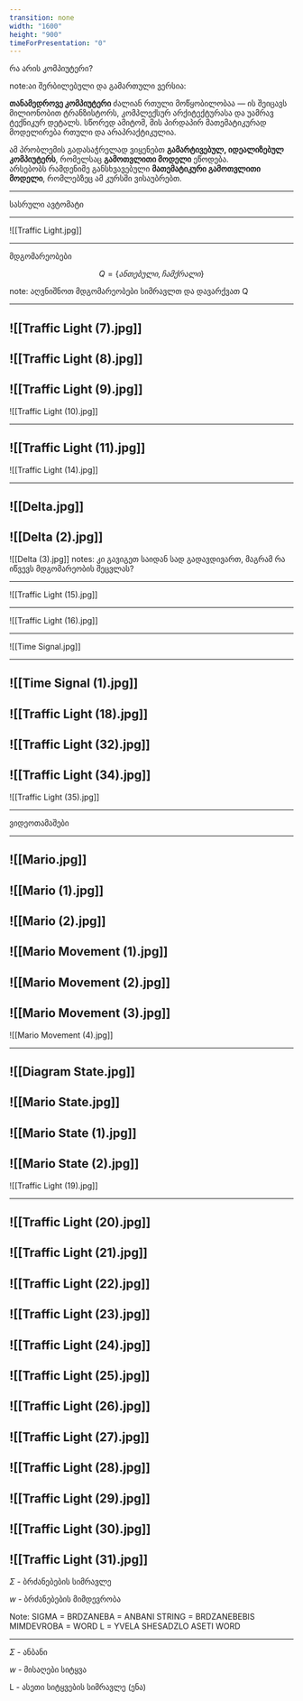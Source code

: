 ```yaml
---
transition: none
width: "1600"
height: "900"
timeForPresentation: "0"
---
```


რა არის კომპიუტერი?

note:აი შერბილებული და გამართული ვერსია:

**თანამედროვე კომპიუტერი** ძალიან რთული მოწყობილობაა — ის შეიცავს მილიონობით ტრანზისტორს, კომპლექსურ არქიტექტურასა და უამრავ ტექნიკურ დეტალს. სწორედ ამიტომ, მის პირდაპირ მათემატიკურად მოდელირება რთული და არაპრაქტიკულია.

ამ პრობლემის გადასაჭრელად ვიყენებთ **გამარტივებულ, იდეალიზებულ კომპიუტერს**, რომელსაც **გამოთვლითი მოდელი** ეწოდება.  
არსებობს რამდენიმე განსხვავებული **მათემატიკური გამოთვლითი მოდელი**, რომლებზეც ამ კურსში ვისაუბრებთ.



---

სასრული ავტომატი

---


![[Traffic Light.jpg]]

---

მდგომარეობები

$$Q = \{ანთებული, ჩამქრალი\}$$

note: აღვნიშნოთ მდგომარეობები სიმრავლთ და დავარქვათ Q

---
![[Traffic Light (7).jpg]]
---

![[Traffic Light (8).jpg]]
---

![[Traffic Light (9).jpg]]
---

![[Traffic Light (10).jpg]]

---
![[Traffic Light (11).jpg]]
---

![[Traffic Light (14).jpg]]

---
![[Delta.jpg]]
---
![[Delta (2).jpg]]
---
![[Delta (3).jpg]]
notes: კი გავიგეთ საიდან სად გადავდივართ, მაგრამ რა იწვევს მდგომარეობის შეცვლას?

---
![[Traffic Light (15).jpg]]

---

![[Traffic Light (16).jpg]]

---
![[Time Signal.jpg]]

---
![[Time Signal (1).jpg]]
---
![[Traffic Light (18).jpg]]
---
![[Traffic Light (32).jpg]]
---
![[Traffic Light (34).jpg]]
---

![[Traffic Light (35).jpg]]

---
ვიდეოთამაშები

---

![[Mario.jpg]]
---
![[Mario (1).jpg]]
---
![[Mario (2).jpg]]
---
![[Mario Movement (1).jpg]]
---
![[Mario Movement (2).jpg]]
---
![[Mario Movement (3).jpg]]
---
![[Mario Movement (4).jpg]]

---
![[Diagram State.jpg]]
---
![[Mario State.jpg]]
---
![[Mario State (1).jpg]]
---
![[Mario State (2).jpg]]
---
![[Traffic Light (19).jpg]]

---
![[Traffic Light (20).jpg]]
---
![[Traffic Light (21).jpg]]
---
![[Traffic Light (22).jpg]]
---
![[Traffic Light (23).jpg]]
---
![[Traffic Light (24).jpg]]
---
![[Traffic Light (25).jpg]]
---
![[Traffic Light (26).jpg]]
---
![[Traffic Light (27).jpg]]
---
![[Traffic Light (28).jpg]]
---
![[Traffic Light (29).jpg]]
---
![[Traffic Light (30).jpg]]
---
![[Traffic Light (31).jpg]]
---
$\Sigma$ - ბრძანებების სიმრავლე

$w$ - ბრძანებების მიმდევრობა

Note: SIGMA = BRDZANEBA = ANBANI
STRING = BRDZANEBEBIS MIMDEVROBA = WORD
L = YVELA SHESADZLO ASETI WORD

---

$\Sigma$ - ანბანი

$w$ - მისაღები სიტყვა

L - ასეთი სიტყვების სიმრავლე (ენა)
